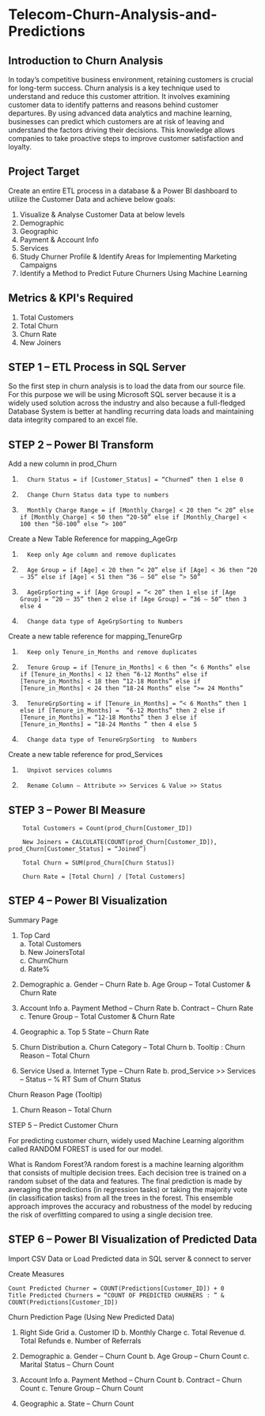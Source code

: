 # Telecom-Churn-Analysis-and-Predictions

## Introduction to Churn Analysis

In today’s competitive business environment, retaining customers is crucial for long-term success. Churn analysis is a key technique used to understand and reduce this customer attrition. It involves examining customer data to identify patterns and reasons behind customer departures. By using advanced data analytics and machine learning, businesses can predict which customers are at risk of leaving and understand the factors driving their decisions. This knowledge allows companies to take proactive steps to improve customer satisfaction and loyalty.

## Project Target
Create an entire ETL process in a database & a Power BI dashboard to utilize the Customer Data and achieve below goals:
1. Visualize & Analyse Customer Data at below levels
2. Demographic
3. Geographic
4. Payment & Account Info
5. Services
6. Study Churner Profile & Identify Areas for Implementing Marketing Campaigns
7. Identify a Method to Predict Future Churners Using Machine Learning


## Metrics & KPI's Required
1. Total Customers
2. Total Churn
3. Churn Rate
4. New Joiners

## STEP 1 – ETL Process in SQL Server
So the first step in churn analysis is to load the data from our source file. For this purpose we will be using Microsoft SQL server because it is a widely used solution across the industry and also because a full-fledged Database System is better at handling recurring data loads and maintaining data integrity compared to an excel file.

## STEP 2 – Power BI Transform

Add a new column in prod_Churn

1.       Churn Status = if [Customer_Status] = “Churned” then 1 else 0

2.       Change Churn Status data type to numbers

3.       Monthly Charge Range = if [Monthly_Charge] < 20 then “< 20” else if [Monthly_Charge] < 50 then “20-50” else if [Monthly_Charge] < 100 then “50-100” else “> 100”

 

Create a New Table Reference for mapping_AgeGrp

1.       Keep only Age column and remove duplicates

2.       Age Group = if [Age] < 20 then “< 20” else if [Age] < 36 then “20 – 35” else if [Age] < 51 then “36 – 50” else “> 50”

3.       AgeGrpSorting = if [Age Group] = “< 20” then 1 else if [Age Group] = “20 – 35” then 2 else if [Age Group] = “36 – 50” then 3 else 4

4.       Change data type of AgeGrpSorting to Numbers

 

Create a new table reference for mapping_TenureGrp

1.       Keep only Tenure_in_Months and remove duplicates

2.       Tenure Group = if [Tenure_in_Months] < 6 then “< 6 Months” else if [Tenure_in_Months] < 12 then “6-12 Months” else if [Tenure_in_Months] < 18 then “12-18 Months” else if [Tenure_in_Months] < 24 then “18-24 Months” else “>= 24 Months”

3.       TenureGrpSorting = if [Tenure_in_Months] = “< 6 Months” then 1 else if [Tenure_in_Months] =  “6-12 Months” then 2 else if [Tenure_in_Months] = “12-18 Months” then 3 else if [Tenure_in_Months] = “18-24 Months ” then 4 else 5

4.       Change data type of TenureGrpSorting  to Numbers

 

Create a new table reference for prod_Services

1.       Unpivot services columns

2.       Rename Column – Attribute >> Services & Value >> Status

## STEP 3 – Power BI Measure

        Total Customers = Count(prod_Churn[Customer_ID])

        New Joiners = CALCULATE(COUNT(prod_Churn[Customer_ID]), prod_Churn[Customer_Status] = “Joined”)

        Total Churn = SUM(prod_Churn[Churn Status])

        Churn Rate = [Total Churn] / [Total Customers]

 ## STEP 4 – Power BI Visualization
Summary Page
1.  Top Card <br>
  a. Total Customers <br>
  b. New JoinersTotal <br>
  c. ChurnChurn <br>
  d. Rate% <br>

3.  Demographic
a.       Gender – Churn Rate
 b.       Age Group – Total Customer & Churn Rate

4.  Account Info
  a.       Payment Method – Churn Rate
  b.       Contract – Churn Rate
  c.       Tenure Group – Total Customer & Churn Rate

5.  Geographic
  a.       Top 5 State – Churn Rate

6.  Churn Distribution
  a.       Churn Category – Total Churn
  b.       Tooltip : Churn Reason – Total Churn

7.  Service Used
  a.       Internet Type – Churn Rate
  b.       prod_Service >> Services – Status – % RT Sum of Churn Status

Churn Reason Page (Tooltip)
1.  Churn Reason – Total Churn

STEP 5 – Predict Customer Churn

For predicting customer churn, widely used Machine Learning algorithm called RANDOM FOREST is used for our model.

What is Random Forest?A random forest is a machine learning algorithm that consists of multiple decision trees. Each decision tree is trained on a random subset of the data and features. The final prediction is made by averaging the predictions (in regression tasks) or taking the majority vote (in classification tasks) from all the trees in the forest. This ensemble approach improves the accuracy and robustness of the model by reducing the risk of overfitting compared to using a single decision tree.

## STEP 6 – Power BI Visualization of Predicted Data

Import CSV Data or Load Predicted data in SQL server & connect to server

 
Create Measures

    Count Predicted Churner = COUNT(Predictions[Customer_ID]) + 0
    Title Predicted Churners = “COUNT OF PREDICTED CHURNERS : ” & COUNT(Predictions[Customer_ID])

 

Churn Prediction Page (Using New Predicted Data)
1.  Right Side Grid
  a.       Customer ID
  b.       Monthly Charge
  c.       Total Revenue
  d.       Total Refunds
  e.       Number of Referrals

2.  Demographic
  a.       Gender – Churn Count
  b.       Age Group – Churn Count
  c.       Marital Status – Churn Count

3.  Account Info
  a.       Payment Method – Churn Count
  b.       Contract – Churn Count
  c.       Tenure Group – Churn Count

4.  Geographic
  a.       State – Churn Count
